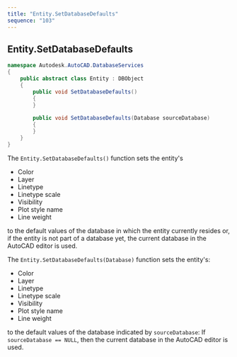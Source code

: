 ```yaml
---
title: "Entity.SetDatabaseDefaults"
sequence: "103"
---
```


## Entity.SetDatabaseDefaults

```csharp
namespace Autodesk.AutoCAD.DatabaseServices
{
    public abstract class Entity : DBObject
    {
        public void SetDatabaseDefaults()
        {
        }
        
        public void SetDatabaseDefaults(Database sourceDatabase)
        {
        }
    }
}
```

The `Entity.SetDatabaseDefaults()` function sets the entity's

- Color
- Layer
- Linetype
- Linetype scale
- Visibility
- Plot style name
- Line weight

to the default values of the database in which the entity currently resides or,
if the entity is not part of a database yet,
the current database in the AutoCAD editor is used.

The `Entity.SetDatabaseDefaults(Database)` function sets the entity's:

- Color
- Layer
- Linetype
- Linetype scale
- Visibility
- Plot style name
- Line weight

to the default values of the database indicated by `sourceDatabase`:
If `sourceDatabase == NULL`, then the current database in the AutoCAD editor is used.
